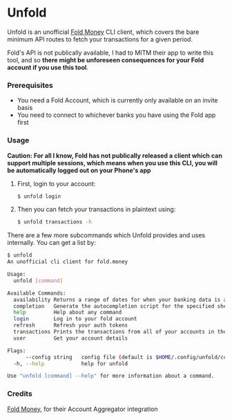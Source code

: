 # Unfold

Unfold is an unofficial [Fold Money](https://fold.money) CLI client, which
covers the bare minimum API routes to fetch your transactions for a given
period.  

Fold's API is not publically available, I had to MITM their app to write this
tool, and so **there might be unforeseen consequences for your Fold account if
you use this tool**.

### Prerequisites

- You need a Fold Account, which is currently only available on an invite basis
- You need to connect to whichever banks you have using the Fold app first

### Usage

**Caution: For all I know, Fold has not publically released a client which can
support multiple sessions, which means when you use this CLI, you will be
automatically logged out on your Phone's app**

1. First, login to your account:
    ```bash
    $ unfold login
    ```

2. Then you can fetch your transactions in plaintext using:
    ```bash
    $ unfold transactions -h
    ```

There are a few more subcommands which Unfold provides and uses internally. You
can get a list by:
```bash
$ unfold
An unofficial cli client for fold.money

Usage:
  unfold [command]

Available Commands:
  availability Returns a range of dates for when your banking data is available
  completion   Generate the autocompletion script for the specified shell
  help         Help about any command
  login        Log in to your fold account
  refresh      Refresh your auth tokens
  transactions Prints the transactions from all of your accounts in the last x days
  user         Get your account details

Flags:
      --config string   config file (default is $HOME/.config/unfold/config.yaml)
  -h, --help            help for unfold

Use "unfold [command] --help" for more information about a command.
```

### Credits

[Fold Money](https://fold.money), for their Account Aggregator integration
